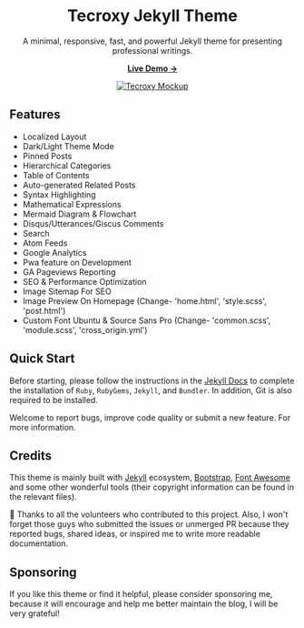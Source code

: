 <div align="center">

  # Tecroxy Jekyll Theme

  A minimal, responsive, fast, and powerful Jekyll theme for presenting professional writings.

  [**Live Demo →**](https://tecroxy.com/)

  [![Tecroxy Mockup](https://tecroxy.com/assets/img/favicons/Tecroxy%20Opengraph.webp)](https://tecroxy.com)

</div>

## Features

- Localized Layout
- Dark/Light Theme Mode
- Pinned Posts
- Hierarchical Categories
- Table of Contents
- Auto-generated Related Posts
- Syntax Highlighting
- Mathematical Expressions
- Mermaid Diagram & Flowchart
- Disqus/Utterances/Giscus Comments
- Search
- Atom Feeds
- Google Analytics
- Pwa feature on Development
- GA Pageviews Reporting
- SEO & Performance Optimization
- Image Sitemap For SEO
- Image Preview On Homepage (Change- 'home.html', 'style.scss', 'post.html')
- Custom Font Ubuntu & Source Sans Pro (Change- 'common.scss', 'module.scss', 'cross_origin.yml')


## Quick Start

Before starting, please follow the instructions in the [Jekyll Docs](https://jekyllrb.com/docs/installation/) to complete the installation of `Ruby`, `RubyGems`, `Jekyll`, and `Bundler`. In addition, Git is also required to be installed.

Welcome to report bugs, improve code quality or submit a new feature. For more information.

## Credits

This theme is mainly built with [Jekyll](https://jekyllrb.com/) ecosystem, [Bootstrap](https://getbootstrap.com/), [Font Awesome](https://fontawesome.com/) and some other wonderful tools (their copyright information can be found in the relevant files). 

:tada: Thanks to all the volunteers who contributed to this project. Also, I won't forget those guys who submitted the issues or unmerged PR because they reported bugs, shared ideas, or inspired me to write more readable documentation.

## Sponsoring

If you like this theme or find it helpful, please consider sponsoring me, because it will encourage and help me better maintain the blog, I will be very grateful!
